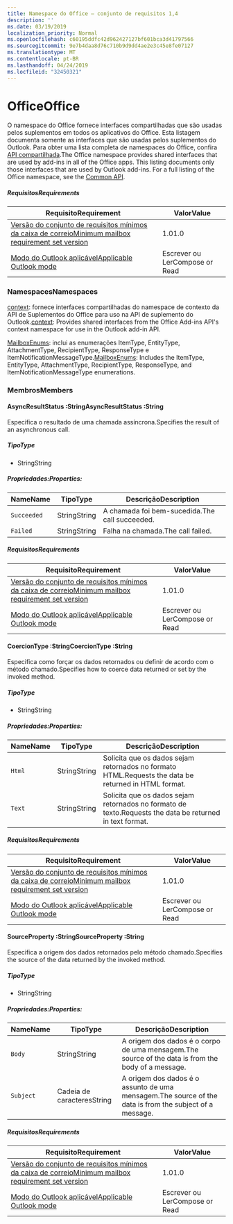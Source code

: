 ```yaml
---
title: Namespace do Office – conjunto de requisitos 1,4
description: ''
ms.date: 03/19/2019
localization_priority: Normal
ms.openlocfilehash: c60195ddfc42d962427127bf601bca3d41797566
ms.sourcegitcommit: 9e7b4daa8d76c710b9d9dd4ae2e3c45e8fe07127
ms.translationtype: MT
ms.contentlocale: pt-BR
ms.lasthandoff: 04/24/2019
ms.locfileid: "32450321"
---
```

# <a name="office"></a><span data-ttu-id="51720-102">Office</span><span class="sxs-lookup"><span data-stu-id="51720-102">Office</span></span>

<span data-ttu-id="51720-p101">O namespace do Office fornece interfaces compartilhadas que são usadas pelos suplementos em todos os aplicativos do Office. Esta listagem documenta somente as interfaces que são usadas pelos suplementos do Outlook. Para obter uma lista completa de namespaces do Office, confira [API compartilhada](/javascript/api/office).</span><span class="sxs-lookup"><span data-stu-id="51720-p101">The Office namespace provides shared interfaces that are used by add-ins in all of the Office apps. This listing documents only those interfaces that are used by Outlook add-ins. For a full listing of the Office namespace, see the [Common API](/javascript/api/office).</span></span>

##### <a name="requirements"></a><span data-ttu-id="51720-105">Requisitos</span><span class="sxs-lookup"><span data-stu-id="51720-105">Requirements</span></span>

|<span data-ttu-id="51720-106">Requisito</span><span class="sxs-lookup"><span data-stu-id="51720-106">Requirement</span></span>| <span data-ttu-id="51720-107">Valor</span><span class="sxs-lookup"><span data-stu-id="51720-107">Value</span></span>|
|---|---|
|[<span data-ttu-id="51720-108">Versão do conjunto de requisitos mínimos da caixa de correio</span><span class="sxs-lookup"><span data-stu-id="51720-108">Minimum mailbox requirement set version</span></span>](/office/dev/add-ins/reference/requirement-sets/outlook-api-requirement-sets)| <span data-ttu-id="51720-109">1.0</span><span class="sxs-lookup"><span data-stu-id="51720-109">1.0</span></span>|
|[<span data-ttu-id="51720-110">Modo do Outlook aplicável</span><span class="sxs-lookup"><span data-stu-id="51720-110">Applicable Outlook mode</span></span>](/outlook/add-ins/#extension-points)| <span data-ttu-id="51720-111">Escrever ou Ler</span><span class="sxs-lookup"><span data-stu-id="51720-111">Compose or Read</span></span>|

### <a name="namespaces"></a><span data-ttu-id="51720-112">Namespaces</span><span class="sxs-lookup"><span data-stu-id="51720-112">Namespaces</span></span>

<span data-ttu-id="51720-113">[context](Office.context.md): fornece interfaces compartilhadas do namespace de contexto da API de Suplementos do Office para uso na API de suplemento do Outlook.</span><span class="sxs-lookup"><span data-stu-id="51720-113">[context](Office.context.md): Provides shared interfaces from the Office Add-ins API's context namespace for use in the Outlook add-in API.</span></span>

<span data-ttu-id="51720-114">[MailboxEnums](/javascript/api/outlook_1_4/office.mailboxenums.attachmenttype): inclui as enumerações ItemType, EntityType, AttachmentType, RecipientType, ResponseType e ItemNotificationMessageType.</span><span class="sxs-lookup"><span data-stu-id="51720-114">[MailboxEnums](/javascript/api/outlook_1_4/office.mailboxenums.attachmenttype): Includes the ItemType, EntityType, AttachmentType, RecipientType, ResponseType, and ItemNotificationMessageType enumerations.</span></span>

### <a name="members"></a><span data-ttu-id="51720-115">Membros</span><span class="sxs-lookup"><span data-stu-id="51720-115">Members</span></span>

####  <a name="asyncresultstatus-string"></a><span data-ttu-id="51720-116">AsyncResultStatus :String</span><span class="sxs-lookup"><span data-stu-id="51720-116">AsyncResultStatus :String</span></span>

<span data-ttu-id="51720-117">Especifica o resultado de uma chamada assíncrona.</span><span class="sxs-lookup"><span data-stu-id="51720-117">Specifies the result of an asynchronous call.</span></span>

##### <a name="type"></a><span data-ttu-id="51720-118">Tipo</span><span class="sxs-lookup"><span data-stu-id="51720-118">Type</span></span>

*   <span data-ttu-id="51720-119">String</span><span class="sxs-lookup"><span data-stu-id="51720-119">String</span></span>

##### <a name="properties"></a><span data-ttu-id="51720-120">Propriedades:</span><span class="sxs-lookup"><span data-stu-id="51720-120">Properties:</span></span>

|<span data-ttu-id="51720-121">Name</span><span class="sxs-lookup"><span data-stu-id="51720-121">Name</span></span>| <span data-ttu-id="51720-122">Tipo</span><span class="sxs-lookup"><span data-stu-id="51720-122">Type</span></span>| <span data-ttu-id="51720-123">Descrição</span><span class="sxs-lookup"><span data-stu-id="51720-123">Description</span></span>|
|---|---|---|
|`Succeeded`| <span data-ttu-id="51720-124">String</span><span class="sxs-lookup"><span data-stu-id="51720-124">String</span></span>|<span data-ttu-id="51720-125">A chamada foi bem-sucedida.</span><span class="sxs-lookup"><span data-stu-id="51720-125">The call succeeded.</span></span>|
|`Failed`| <span data-ttu-id="51720-126">String</span><span class="sxs-lookup"><span data-stu-id="51720-126">String</span></span>|<span data-ttu-id="51720-127">Falha na chamada.</span><span class="sxs-lookup"><span data-stu-id="51720-127">The call failed.</span></span>|

##### <a name="requirements"></a><span data-ttu-id="51720-128">Requisitos</span><span class="sxs-lookup"><span data-stu-id="51720-128">Requirements</span></span>

|<span data-ttu-id="51720-129">Requisito</span><span class="sxs-lookup"><span data-stu-id="51720-129">Requirement</span></span>| <span data-ttu-id="51720-130">Valor</span><span class="sxs-lookup"><span data-stu-id="51720-130">Value</span></span>|
|---|---|
|[<span data-ttu-id="51720-131">Versão do conjunto de requisitos mínimos da caixa de correio</span><span class="sxs-lookup"><span data-stu-id="51720-131">Minimum mailbox requirement set version</span></span>](/office/dev/add-ins/reference/requirement-sets/outlook-api-requirement-sets)| <span data-ttu-id="51720-132">1.0</span><span class="sxs-lookup"><span data-stu-id="51720-132">1.0</span></span>|
|[<span data-ttu-id="51720-133">Modo do Outlook aplicável</span><span class="sxs-lookup"><span data-stu-id="51720-133">Applicable Outlook mode</span></span>](/outlook/add-ins/#extension-points)| <span data-ttu-id="51720-134">Escrever ou Ler</span><span class="sxs-lookup"><span data-stu-id="51720-134">Compose or Read</span></span>|

####  <a name="coerciontype-string"></a><span data-ttu-id="51720-135">CoercionType :String</span><span class="sxs-lookup"><span data-stu-id="51720-135">CoercionType :String</span></span>

<span data-ttu-id="51720-136">Especifica como forçar os dados retornados ou definir de acordo com o método chamado.</span><span class="sxs-lookup"><span data-stu-id="51720-136">Specifies how to coerce data returned or set by the invoked method.</span></span>

##### <a name="type"></a><span data-ttu-id="51720-137">Tipo</span><span class="sxs-lookup"><span data-stu-id="51720-137">Type</span></span>

*   <span data-ttu-id="51720-138">String</span><span class="sxs-lookup"><span data-stu-id="51720-138">String</span></span>

##### <a name="properties"></a><span data-ttu-id="51720-139">Propriedades:</span><span class="sxs-lookup"><span data-stu-id="51720-139">Properties:</span></span>

|<span data-ttu-id="51720-140">Name</span><span class="sxs-lookup"><span data-stu-id="51720-140">Name</span></span>| <span data-ttu-id="51720-141">Tipo</span><span class="sxs-lookup"><span data-stu-id="51720-141">Type</span></span>| <span data-ttu-id="51720-142">Descrição</span><span class="sxs-lookup"><span data-stu-id="51720-142">Description</span></span>|
|---|---|---|
|`Html`| <span data-ttu-id="51720-143">String</span><span class="sxs-lookup"><span data-stu-id="51720-143">String</span></span>|<span data-ttu-id="51720-144">Solicita que os dados sejam retornados no formato HTML.</span><span class="sxs-lookup"><span data-stu-id="51720-144">Requests the data be returned in HTML format.</span></span>|
|`Text`| <span data-ttu-id="51720-145">String</span><span class="sxs-lookup"><span data-stu-id="51720-145">String</span></span>|<span data-ttu-id="51720-146">Solicita que os dados sejam retornados no formato de texto.</span><span class="sxs-lookup"><span data-stu-id="51720-146">Requests the data be returned in text format.</span></span>|

##### <a name="requirements"></a><span data-ttu-id="51720-147">Requisitos</span><span class="sxs-lookup"><span data-stu-id="51720-147">Requirements</span></span>

|<span data-ttu-id="51720-148">Requisito</span><span class="sxs-lookup"><span data-stu-id="51720-148">Requirement</span></span>| <span data-ttu-id="51720-149">Valor</span><span class="sxs-lookup"><span data-stu-id="51720-149">Value</span></span>|
|---|---|
|[<span data-ttu-id="51720-150">Versão do conjunto de requisitos mínimos da caixa de correio</span><span class="sxs-lookup"><span data-stu-id="51720-150">Minimum mailbox requirement set version</span></span>](/office/dev/add-ins/reference/requirement-sets/outlook-api-requirement-sets)| <span data-ttu-id="51720-151">1.0</span><span class="sxs-lookup"><span data-stu-id="51720-151">1.0</span></span>|
|[<span data-ttu-id="51720-152">Modo do Outlook aplicável</span><span class="sxs-lookup"><span data-stu-id="51720-152">Applicable Outlook mode</span></span>](/outlook/add-ins/#extension-points)| <span data-ttu-id="51720-153">Escrever ou Ler</span><span class="sxs-lookup"><span data-stu-id="51720-153">Compose or Read</span></span>|

####  <a name="sourceproperty-string"></a><span data-ttu-id="51720-154">SourceProperty :String</span><span class="sxs-lookup"><span data-stu-id="51720-154">SourceProperty :String</span></span>

<span data-ttu-id="51720-155">Especifica a origem dos dados retornados pelo método chamado.</span><span class="sxs-lookup"><span data-stu-id="51720-155">Specifies the source of the data returned by the invoked method.</span></span>

##### <a name="type"></a><span data-ttu-id="51720-156">Tipo</span><span class="sxs-lookup"><span data-stu-id="51720-156">Type</span></span>

*   <span data-ttu-id="51720-157">String</span><span class="sxs-lookup"><span data-stu-id="51720-157">String</span></span>

##### <a name="properties"></a><span data-ttu-id="51720-158">Propriedades:</span><span class="sxs-lookup"><span data-stu-id="51720-158">Properties:</span></span>

|<span data-ttu-id="51720-159">Name</span><span class="sxs-lookup"><span data-stu-id="51720-159">Name</span></span>| <span data-ttu-id="51720-160">Tipo</span><span class="sxs-lookup"><span data-stu-id="51720-160">Type</span></span>| <span data-ttu-id="51720-161">Descrição</span><span class="sxs-lookup"><span data-stu-id="51720-161">Description</span></span>|
|---|---|---|
|`Body`| <span data-ttu-id="51720-162">String</span><span class="sxs-lookup"><span data-stu-id="51720-162">String</span></span>|<span data-ttu-id="51720-163">A origem dos dados é o corpo de uma mensagem.</span><span class="sxs-lookup"><span data-stu-id="51720-163">The source of the data is from the body of a message.</span></span>|
|`Subject`| <span data-ttu-id="51720-164">Cadeia de caracteres</span><span class="sxs-lookup"><span data-stu-id="51720-164">String</span></span>|<span data-ttu-id="51720-165">A origem dos dados é o assunto de uma mensagem.</span><span class="sxs-lookup"><span data-stu-id="51720-165">The source of the data is from the subject of a message.</span></span>|

##### <a name="requirements"></a><span data-ttu-id="51720-166">Requisitos</span><span class="sxs-lookup"><span data-stu-id="51720-166">Requirements</span></span>

|<span data-ttu-id="51720-167">Requisito</span><span class="sxs-lookup"><span data-stu-id="51720-167">Requirement</span></span>| <span data-ttu-id="51720-168">Valor</span><span class="sxs-lookup"><span data-stu-id="51720-168">Value</span></span>|
|---|---|
|[<span data-ttu-id="51720-169">Versão do conjunto de requisitos mínimos da caixa de correio</span><span class="sxs-lookup"><span data-stu-id="51720-169">Minimum mailbox requirement set version</span></span>](/office/dev/add-ins/reference/requirement-sets/outlook-api-requirement-sets)| <span data-ttu-id="51720-170">1.0</span><span class="sxs-lookup"><span data-stu-id="51720-170">1.0</span></span>|
|[<span data-ttu-id="51720-171">Modo do Outlook aplicável</span><span class="sxs-lookup"><span data-stu-id="51720-171">Applicable Outlook mode</span></span>](/outlook/add-ins/#extension-points)| <span data-ttu-id="51720-172">Escrever ou Ler</span><span class="sxs-lookup"><span data-stu-id="51720-172">Compose or Read</span></span>|
